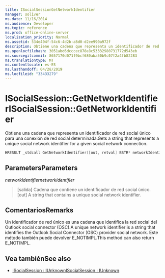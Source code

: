 ```yaml
---
title: ISocialSessionGetNetworkIdentifier
manager: soliver
ms.date: 11/16/2014
ms.audience: Developer
ms.topic: reference
ms.prod: office-online-server
localization_priority: Normal
ms.assetid: 534e404f-54c6-4d2b-a8d0-d2ee990a972f
description: Obtiene una cadena que representa un identificador de red social único para una conexión de red social determinada.
ms.openlocfilehash: 3051abd6dcccec878e8c53332980731772d543eb
ms.sourcegitcommit: 8657170d071f9bcf680aba50b9c07f2a4fb82283
ms.translationtype: MT
ms.contentlocale: es-ES
ms.lasthandoff: 04/28/2019
ms.locfileid: "33433279"
---
```

# <a name="isocialsessiongetnetworkidentifier"></a><span data-ttu-id="5a176-103">ISocialSession::GetNetworkIdentifier</span><span class="sxs-lookup"><span data-stu-id="5a176-103">ISocialSession::GetNetworkIdentifier</span></span>

<span data-ttu-id="5a176-104">Obtiene una cadena que representa un identificador de red social único para una conexión de red social determinada.</span><span class="sxs-lookup"><span data-stu-id="5a176-104">Gets a string that represents a unique social network identifier for a given social network connection.</span></span> 
  
```cpp
HRESULT _stdcall GetNetworkIdentifier([out, retval] BSTR* networkIdentifier);
```

## <a name="parameters"></a><span data-ttu-id="5a176-105">Parameters</span><span class="sxs-lookup"><span data-stu-id="5a176-105">Parameters</span></span>

<span data-ttu-id="5a176-106">_networkIdentifier_</span><span class="sxs-lookup"><span data-stu-id="5a176-106">_networkIdentifier_</span></span>
  
> <span data-ttu-id="5a176-107">[salida] Cadena que contiene un identificador de red social único.</span><span class="sxs-lookup"><span data-stu-id="5a176-107">[out] A string that contains a unique social network identifier.</span></span>
    
## <a name="remarks"></a><span data-ttu-id="5a176-108">Comentarios</span><span class="sxs-lookup"><span data-stu-id="5a176-108">Remarks</span></span>

<span data-ttu-id="5a176-109">Un identificador de red único es una cadena que identifica la red social del Outlook social connector (OSC).</span><span class="sxs-lookup"><span data-stu-id="5a176-109">A unique network identifier is a string that identifies the Outlook Social Connector (OSC) provider social network.</span></span> <span data-ttu-id="5a176-110">Este método también puede devolver E_NOTIMPL.</span><span class="sxs-lookup"><span data-stu-id="5a176-110">This method can also return E_NOTIMPL.</span></span>
  
## <a name="see-also"></a><span data-ttu-id="5a176-111">Vea también</span><span class="sxs-lookup"><span data-stu-id="5a176-111">See also</span></span>

- [<span data-ttu-id="5a176-112">ISocialSession : IUnknown</span><span class="sxs-lookup"><span data-stu-id="5a176-112">ISocialSession : IUnknown</span></span>](isocialsessioniunknown.md)

